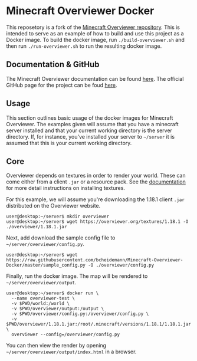 
# Minecraft Overviewer Docker

This reposetory is a fork of the [Minecraft Overviewer repository](https://github.com/overviewer/Minecraft-Overviewer). This is intended to serve as an example of how to build and use this project as a Docker image. To build the docker image, run `./build-overviewer.sh` and then run `./run-overviewer.sh` to run the resulting docker image.

## Documentation & GitHub

The Minecraft Overviewer documentation can be found [here](http://docs.overviewer.org/). The official GitHub page for the project can be foud [here](https://github.com/overviewer/Minecraft-Overviewer).

## Usage

This section outlines basic usage of the docker images for Minecraft Overviewer. The examples given will assume that you have a minecraft server installed and that your current working directory is the server directory. If, for instance, you've installed your server to `~/server` it is assumed that this is your current working directory.

## Core

Overviewer depends on textures in order to render your world. These can come either from a client `.jar` or a resource pack. See the [documentation](http://docs.overviewer.org/en/latest/running/#installing-the-textures) for more detail instructions on installing textures.

For this example, we will assume you're downloading the 1.18.1 client `.jar` distributed on the Overviewer website.

```console
user@desktop:~/server$ mkdir overviewer
user@desktop:~/server$ wget https://overviewer.org/textures/1.18.1 -O ./overviewer/1.18.1.jar
```

Next, add download the sample config file to `~/server/overviewer/config.py`.

```console
user@desktop:~/server$ wget https://raw.githubusercontent.com/bcheidemann/Minecraft-Overviewer-Docker/master/sample_config.py -O ./overviewer/config.py
```

Finally, run the docker image. The map will be rendered to `~/server/overviewer/output`.

```console
user@desktop:~/server$ docker run \
  --name overviewer-test \
  -v $PWD/world:/world \
  -v $PWD/overviewer/output:/output \
  -v $PWD/overviewer/config.py:/overviewer/config.py \
  -v $PWD/overviewer/1.18.1.jar:/root/.minecraft/versions/1.18.1/1.18.1.jar \
  overviewer --config=/overviewer/config.py
```

You can then view the render by opening `~/server/overviewer/output/index.html` in a browser.

